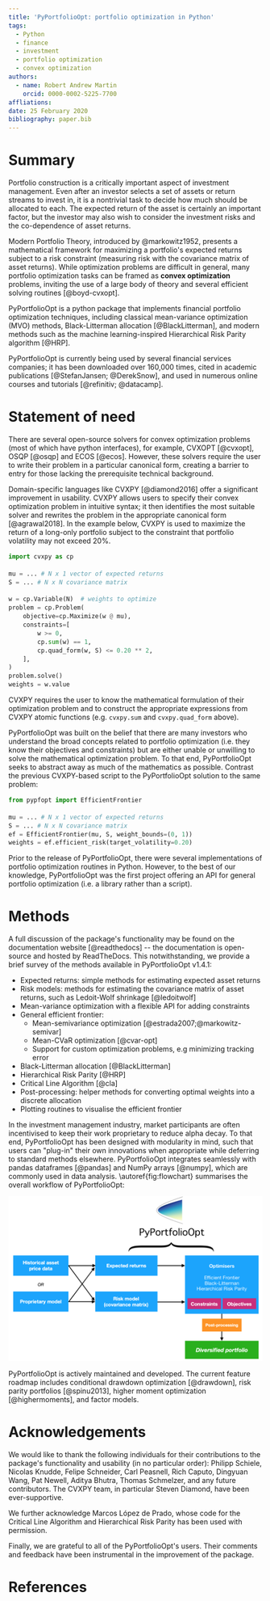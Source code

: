 ```yaml
---
title: 'PyPortfolioOpt: portfolio optimization in Python'
tags:
  - Python
  - finance
  - investment
  - portfolio optimization
  - convex optimization
authors:
  - name: Robert Andrew Martin
    orcid: 0000-0002-5225-7700
affliations:
date: 25 February 2020
bibliography: paper.bib
---
```


# Summary

Portfolio construction is a critically important aspect of investment management. Even after an investor selects a set of assets or return streams to invest in, it is a nontrivial task to decide how much should be allocated to each. The expected return of the asset is certainly an important factor, but the investor may also wish to consider the investment risks and the co-dependence of asset returns.

Modern Portfolio Theory, introduced by @markowitz1952, presents a mathematical framework for maximizing a portfolio's expected returns subject to a risk constraint (measuring risk with the covariance matrix of asset returns). While optimization problems are difficult in general, many portfolio optimization tasks can be framed as **convex optimization** problems, inviting the use of a large body of theory and several efficient solving routines [@boyd-cvxopt].

PyPortfolioOpt is a python package that implements financial portfolio optimization techniques, including classical mean-variance optimization (MVO) methods, Black-Litterman allocation [@BlackLitterman], and modern methods such as the machine learning-inspired Hierarchical Risk Parity algorithm [@HRP].

PyPortfolioOpt is currently being used by several financial services companies; it has been downloaded over 160,000 times, cited in academic publications [@StefanJansen; @DerekSnow], and used in numerous online courses and tutorials [@refinitiv; @datacamp].

# Statement of need

There are several open-source solvers for convex optimization problems (most of which have python interfaces), for example, CVXOPT [@cvxopt], OSQP [@osqp] and ECOS [@ecos]. However, these solvers require the user to write their problem in a particular canonical form, creating a barrier to entry for those lacking the prerequisite technical background.

Domain-specific languages like CVXPY [@diamond2016] offer a significant improvement in usability. CVXPY allows users to specify their convex optimization problem in intuitive syntax; it then identifies the most suitable solver and rewrites the problem in the appropriate canonical form [@agrawal2018]. In the example below, CVXPY is used to maximize the return of a long-only portfolio subject to the constraint that portfolio volatility may not exceed 20%.

```python
import cvxpy as cp

mu = ... # N x 1 vector of expected returns
S = ... # N x N covariance matrix

w = cp.Variable(N)  # weights to optimize
problem = cp.Problem(
    objective=cp.Maximize(w @ mu),
    constraints=[
        w >= 0,
        cp.sum(w) == 1,
        cp.quad_form(w, S) <= 0.20 ** 2,
    ],
)
problem.solve()
weights = w.value
```

CVXPY requires the user to know the mathematical formulation of their optimization problem and to construct the appropriate expressions from CVXPY atomic functions (e.g. `cvxpy.sum` and `cvxpy.quad_form` above).

PyPortfolioOpt was built on the belief that there are many investors who understand the broad concepts related to portfolio optimization (i.e. they know their objectives and constraints) but are either unable or unwilling to solve the mathematical optimization problem. To that end, PyPortfolioOpt seeks to abstract away as much of the mathematics as possible. Contrast the previous CVXPY-based script to the PyPortfolioOpt solution to the same problem:

```python
from pypfopt import EfficientFrontier

mu = ... # N x 1 vector of expected returns
S = ... # N x N covariance matrix
ef = EfficientFrontier(mu, S, weight_bounds=(0, 1))
weights = ef.efficient_risk(target_volatility=0.20)
```

Prior to the release of PyPortfolioOpt, there were several implementations of portfolio optimization routines in Python. However, to the best of our knowledge, PyPortfolioOpt was the first project offering an API for general portfolio optimization (i.e. a library rather than a script).

# Methods

A full discussion of the package's functionality may be found on the documentation website [@readthedocs] -- the documentation is open-source and hosted by ReadTheDocs. This notwithstanding, we provide a brief survey of the methods available in PyPortfolioOpt v1.4.1:

- Expected returns: simple methods for estimating expected asset returns
- Risk models: methods for estimating the covariance matrix of asset returns, such as Ledoit-Wolf shrinkage [@ledoitwolf]
- Mean-variance optimization with a flexible API for adding constraints
- General efficient frontier:
  - Mean-semivariance optimization [@estrada2007;@markowitz-semivar]
  - Mean-CVaR optimization [@cvar-opt]
  - Support for custom optimization problems, e.g minimizing tracking error
- Black-Litterman allocation [@BlackLitterman]
- Hierarchical Risk Parity [@HRP]
- Critical Line Algorithm [@cla]
- Post-processing: helper methods for converting optimal weights into a discrete allocation
- Plotting routines to visualise the efficient frontier

In the investment management industry, market participants are often incentivised to keep their work proprietary to reduce alpha decay. To that end, PyPortfolioOpt has been designed with modularity in mind, such that users can "plug-in" their own innovations when appropriate while deferring to standard methods elsewhere. PyPortfolioOpt integrates seamlessly with pandas dataframes [@pandas] and NumPy arrays [@numpy], which are commonly used in data analysis. \autoref{fig:flowchart} summarises the overall workflow of PyPortfolioOpt:

![PyPortfolioOpt's modular design allows the package to be integrated with proprietary risk models, return estimates, and constraints. \label{fig:flowchart}](conceptual_flowchart.png)

PyPortfolioOpt is actively maintained and developed. The current feature roadmap includes conditional drawdown optimization [@drawdown], risk parity portfolios [@spinu2013], higher moment optimization [@highermoments], and factor models.

# Acknowledgements

We would like to thank the following individuals for their contributions to the package's functionality and usability (in no particular order): Philipp Schiele, Nicolas Knudde, Felipe Schneider, Carl Peasnell, Rich Caputo, Dingyuan Wang, Pat Newell, Aditya Bhutra, Thomas Schmelzer, and any future contributors. The CVXPY team, in particular Steven Diamond, have been ever-supportive.

We further acknowledge Marcos López de Prado, whose code for the Critical Line Algorithm and Hierarchical Risk Parity has been used with permission.

Finally, we are grateful to all of the PyPortfolioOpt's users. Their comments and feedback have been instrumental in the improvement of the package.

# References
